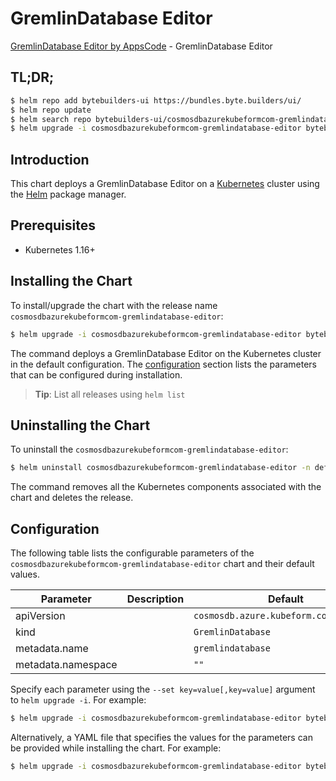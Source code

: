 # GremlinDatabase Editor

[GremlinDatabase Editor by AppsCode](https://byte.builders) - GremlinDatabase Editor

## TL;DR;

```bash
$ helm repo add bytebuilders-ui https://bundles.byte.builders/ui/
$ helm repo update
$ helm search repo bytebuilders-ui/cosmosdbazurekubeformcom-gremlindatabase-editor --version=v0.4.16
$ helm upgrade -i cosmosdbazurekubeformcom-gremlindatabase-editor bytebuilders-ui/cosmosdbazurekubeformcom-gremlindatabase-editor -n default --create-namespace --version=v0.4.16
```

## Introduction

This chart deploys a GremlinDatabase Editor on a [Kubernetes](http://kubernetes.io) cluster using the [Helm](https://helm.sh) package manager.

## Prerequisites

- Kubernetes 1.16+

## Installing the Chart

To install/upgrade the chart with the release name `cosmosdbazurekubeformcom-gremlindatabase-editor`:

```bash
$ helm upgrade -i cosmosdbazurekubeformcom-gremlindatabase-editor bytebuilders-ui/cosmosdbazurekubeformcom-gremlindatabase-editor -n default --create-namespace --version=v0.4.16
```

The command deploys a GremlinDatabase Editor on the Kubernetes cluster in the default configuration. The [configuration](#configuration) section lists the parameters that can be configured during installation.

> **Tip**: List all releases using `helm list`

## Uninstalling the Chart

To uninstall the `cosmosdbazurekubeformcom-gremlindatabase-editor`:

```bash
$ helm uninstall cosmosdbazurekubeformcom-gremlindatabase-editor -n default
```

The command removes all the Kubernetes components associated with the chart and deletes the release.

## Configuration

The following table lists the configurable parameters of the `cosmosdbazurekubeformcom-gremlindatabase-editor` chart and their default values.

|     Parameter      | Description |                      Default                      |
|--------------------|-------------|---------------------------------------------------|
| apiVersion         |             | <code>cosmosdb.azure.kubeform.com/v1alpha1</code> |
| kind               |             | <code>GremlinDatabase</code>                      |
| metadata.name      |             | <code>gremlindatabase</code>                      |
| metadata.namespace |             | <code>""</code>                                   |


Specify each parameter using the `--set key=value[,key=value]` argument to `helm upgrade -i`. For example:

```bash
$ helm upgrade -i cosmosdbazurekubeformcom-gremlindatabase-editor bytebuilders-ui/cosmosdbazurekubeformcom-gremlindatabase-editor -n default --create-namespace --version=v0.4.16 --set apiVersion=cosmosdb.azure.kubeform.com/v1alpha1
```

Alternatively, a YAML file that specifies the values for the parameters can be provided while
installing the chart. For example:

```bash
$ helm upgrade -i cosmosdbazurekubeformcom-gremlindatabase-editor bytebuilders-ui/cosmosdbazurekubeformcom-gremlindatabase-editor -n default --create-namespace --version=v0.4.16 --values values.yaml
```
